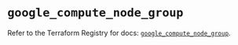# `google_compute_node_group`

Refer to the Terraform Registry for docs: [`google_compute_node_group`](https://registry.terraform.io/providers/hashicorp/google/6.7.0/docs/resources/compute_node_group).
